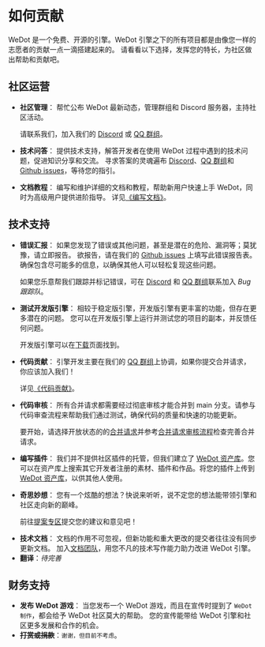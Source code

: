 # 如何贡献

WeDot 是一个免费、开源的引擎。WeDot 引擎之下的所有项目都是由像您一样的志愿者的贡献一点一滴搭建起来的。
请看看以下选择，发挥您的特长，为社区做出帮助和贡献吧。

## 社区运营

- **社区管理**：
  帮忙公布 WeDot 最新动态，管理群组和 Discord 服务器，主持社区活动。
  
  请联系我们，加入我们的 [Discord](https://discord.com/invite/MDDHEQNJaY) 或 [QQ 群组](https://qm.qq.com/cgi-bin/qm/qr?authKey=G%2BR%2FKlLQBeH71b1Mhe4t2gM%2B8rLXndOEPhPtDgWgTudLUtGUgpMrNAWD87x%2F64ta&k=IPTGQ3zH_W8IAzaFrnLLGF2kplhv-EeM&noverify=0&group_code=670915303)。
- **技术问答**：
  提供技术支持，解答开发者在使用 WeDot 过程中遇到的技术问题，促进知识分享和交流。
  寻求答案的灵魂遍布 [Discord](https://discord.com/invite/MDDHEQNJaY)、[QQ 群组](https://qm.qq.com/cgi-bin/qm/qr?authKey=G%2BR%2FKlLQBeH71b1Mhe4t2gM%2B8rLXndOEPhPtDgWgTudLUtGUgpMrNAWD87x%2F64ta&k=IPTGQ3zH_W8IAzaFrnLLGF2kplhv-EeM&noverify=0&group_code=670915303)和 [Github issues](https://github.com/WeDot-Engine/WeDot/issues)，等待您的指引。
- **文档教程**：
  编写和维护详细的文档和教程，帮助新用户快速上手 WeDot，同时为高级用户提供进阶指导。
  详见[《编写文档》](documentation/index.md)。

## 技术支持

- **错误汇报**：
  如果您发现了错误或其他问题，甚至是潜在的危险、漏洞等；莫犹豫，请立即报告。
  欲报告，请在我们的 [Github issues](https://github.com/WeDot-Engine/WeDot/issues) 上填写此错误报告表。确保包含尽可能多的信息，以确保其他人可以轻松复现这些问题。

  如果您乐意帮我们跟踪并标记错误，可在 [Discord](https://discord.com/invite/MDDHEQNJaY) 和 [QQ 群组](https://qm.qq.com/cgi-bin/qm/qr?authKey=G%2BR%2FKlLQBeH71b1Mhe4t2gM%2B8rLXndOEPhPtDgWgTudLUtGUgpMrNAWD87x%2F64ta&k=IPTGQ3zH_W8IAzaFrnLLGF2kplhv-EeM&noverify=0&group_code=670915303)联系加入 *Bug 跟踪队*。
- **测试开发版引擎**：
  相较于稳定版引擎，开发版引擎有更丰富的功能，但存在更多潜在的问题。
  您可以在开发版引擎上运行并测试您的项目的副本，并反馈任何问题。

  开发版引擎可以在[下载](https://WeDot.top/download)页面找到。
- **代码贡献**：
  引擎开发主要在我们的 [QQ 群组](https://qm.qq.com/cgi-bin/qm/qr?authKey=G%2BR%2FKlLQBeH71b1Mhe4t2gM%2B8rLXndOEPhPtDgWgTudLUtGUgpMrNAWD87x%2F64ta&k=IPTGQ3zH_W8IAzaFrnLLGF2kplhv-EeM&noverify=0&group_code=670915303)上协调，如果你提交合并请求，你应该加入我们！

  详见[《代码贡献》](workflow/code_contribution.md)。
- **代码审核**：
  所有合并请求都需要经过彻底审核才能合并到 main 分支。请参与代码审查流程来帮助我们通过测试，确保代码的质量和快速的功能更新。

  要开始，请选择开放状态的的[合并请求](https://github.com/Wedot-Engine/WeDot/pulls)并参考[合并请求审核流程](workflow/pr_review_guidelines.md)检查完善合并请求。
- **编写插件**：
  我们并不提供社区插件的托管，但我们建立了 [WeDot 资产库](https://assets.wedot.top)。您可以在资产库上搜索其它开发者注册的素材、插件和作品。将您的插件上传到 [WeDot 资产库](https://assets.wedot.top)，以供其他人使用。
- **奇思妙想**：
  您有一个炫酷的想法？快说来听听，说不定您的想法能带领引擎和社区走向新的巅峰。

  前往[提案专区](https://github.com/WeDot-Engine/To-Do/issues)提交您的建议和意见吧！
<!-- - **项目模板**：
  我们为新用户提供演示项目，以便他们能够快速测试新功能或首先熟悉引擎。在行业活动中，我们甚至可能会展示这些演示项目来展示 WeDot 可以做什么！帮助改进现有项目或提供您自己的项目以添加到池中，并加入 Contributor RocketChat 中的演示频道进行讨论。 -->
- **技术文档**：
  文档的作用不可忽视，但新功能和重大更改的提交者往往没有同步更新文档。
  加入[文档团队](https://qm.qq.com/cgi-bin/qm/qr?authKey=G%2BR%2FKlLQBeH71b1Mhe4t2gM%2B8rLXndOEPhPtDgWgTudLUtGUgpMrNAWD87x%2F64ta&k=IPTGQ3zH_W8IAzaFrnLLGF2kplhv-EeM&noverify=0&group_code=670915303)，用您不凡的技术写作能力助力改进 WeDot 引擎。
- **翻译**：*待完善*

## 财务支持

- **发布 WeDot 游戏**：
  当您发布一个 WeDot 游戏，而且在宣传时提到了 `WeDot 制作`，都会给予 WeDot 社区莫大的帮助。
  您的宣传能带给 WeDot 引擎和社区更多发展和合作的机会。
- **~~打赏或捐款~~**：`谢谢，但目前不考虑`。
